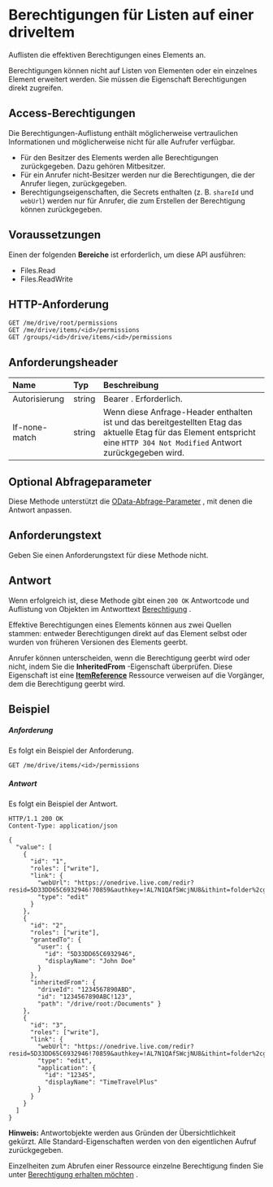 # <a name="list-permissions-on-a-driveitem"></a>Berechtigungen für Listen auf einer driveItem

Auflisten die effektiven Berechtigungen eines Elements an.

Berechtigungen können nicht auf Listen von Elementen oder ein einzelnes Element erweitert werden. Sie müssen die Eigenschaft Berechtigungen direkt zugreifen.

## <a name="access-to-permissions"></a>Access-Berechtigungen

Die Berechtigungen-Auflistung enthält möglicherweise vertraulichen Informationen und möglicherweise nicht für alle Aufrufer verfügbar.

* Für den Besitzer des Elements werden alle Berechtigungen zurückgegeben. Dazu gehören Mitbesitzer.
* Für ein Anrufer nicht-Besitzer werden nur die Berechtigungen, die der Anrufer liegen, zurückgegeben.
* Berechtigungseigenschaften, die Secrets enthalten (z. B. `shareId` und `webUrl`) werden nur für Anrufer, die zum Erstellen der Berechtigung können zurückgegeben.

## <a name="prerequisites"></a>Voraussetzungen
Einen der folgenden **Bereiche** ist erforderlich, um diese API ausführen:

  * Files.Read
  * Files.ReadWrite

## <a name="http-request"></a>HTTP-Anforderung
<!-- { "blockType": "ignored" } -->
```http
GET /me/drive/root/permissions
GET /me/drive/items/<id>/permissions
GET /groups/<id>/drive/items/<id>/permissions
```

## <a name="request-headers"></a>Anforderungsheader

| Name          | Typ   | Beschreibung                                                                                                                                     |
|:--------------|:-------|:------------------------------------------------------------------------------------------------------------------------------------------------|
| Autorisierung | string | Bearer <token>. Erforderlich.                                                                                                                       |
| If-none-match | string | Wenn diese Anfrage-Header enthalten ist und das bereitgestellten Etag das aktuelle Etag für das Element entspricht eine `HTTP 304 Not Modified` Antwort zurückgegeben wird. |


## <a name="optional-query-parameters"></a>Optional Abfrageparameter
Diese Methode unterstützt die [OData-Abfrage-Parameter](http://graph.microsoft.io/docs/overview/query_parameters) , mit denen die Antwort anpassen.

## <a name="request-body"></a>Anforderungstext
Geben Sie einen Anforderungstext für diese Methode nicht.

## <a name="response"></a>Antwort
Wenn erfolgreich ist, diese Methode gibt einen `200 OK` Antwortcode und Auflistung von Objekten im Antworttext [Berechtigung](../resources/permission.md) .

Effektive Berechtigungen eines Elements können aus zwei Quellen stammen: entweder Berechtigungen direkt auf das Element selbst oder wurden von früheren Versionen des Elements geerbt.

Anrufer können unterscheiden, wenn die Berechtigung geerbt wird oder nicht, indem Sie die **InheritedFrom** -Eigenschaft überprüfen. Diese Eigenschaft ist eine [**ItemReference**](../resources/itemreference.md) Ressource verweisen auf die Vorgänger, dem die Berechtigung geerbt wird.

## <a name="example"></a>Beispiel
##### <a name="request"></a>Anforderung
Es folgt ein Beispiel der Anforderung.
<!-- {
  "blockType": "request",
  "name": "get_permissions"
}-->
```http
GET /me/drive/items/<id>/permissions
```


##### <a name="response"></a>Antwort
Es folgt ein Beispiel der Antwort.
<!-- {
  "blockType": "response",
  "truncated": true,
  "@odata.type": "microsoft.graph.permission",
  "isCollection": true
} -->
```http
HTTP/1.1 200 OK
Content-Type: application/json

{
  "value": [
    {
      "id": "1",
      "roles": ["write"],
      "link": {
        "webUrl": "https://onedrive.live.com/redir?resid=5D33DD65C6932946!70859&authkey=!AL7N1QAfSWcjNU8&ithint=folder%2cgif",
        "type": "edit"
      }
    },
    {
      "id": "2",
      "roles": ["write"],
      "grantedTo": {
        "user": {
          "id": "5D33DD65C6932946",
          "displayName": "John Doe"
        }
      },
      "inheritedFrom": {
        "driveId": "1234567890ABD",
        "id": "1234567890ABC!123",
        "path": "/drive/root:/Documents" }
    },
    {
      "id": "3",
      "roles": ["write"],
      "link": {
        "webUrl": "https://onedrive.live.com/redir?resid=5D33DD65C6932946!70859&authkey=!AL7N1QAfSWcjNU8&ithint=folder%2cgif",
        "type": "edit",
        "application": {
          "id": "12345",
          "displayName": "TimeTravelPlus"
        }
      }
    }
  ]
}
```

**Hinweis:** Antwortobjekte werden aus Gründen der Übersichtlichkeit gekürzt. Alle Standard-Eigenschaften werden von den eigentlichen Aufruf zurückgegeben.

Einzelheiten zum Abrufen einer Ressource einzelne Berechtigung finden Sie unter [Berechtigung erhalten möchten](permission_get.md) .


<!-- uuid: 8fcb5dbc-d5aa-4681-8e31-b001d5168d79
2015-10-25 14:57:30 UTC -->
<!-- {
  "type": "#page.annotation",
  "description": "List permissions",
  "keywords": "",
  "section": "documentation",
  "tocPath": "OneDrive/Item/List permissions"
}-->
